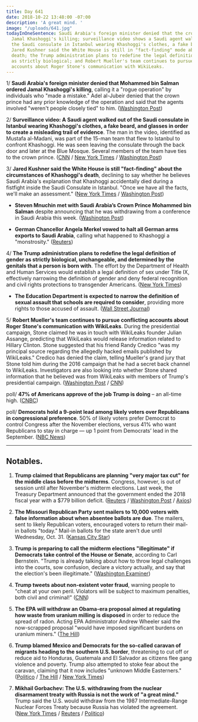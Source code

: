 ```yaml
---
title: Day 641
date: 2018-10-22 13:48:00 -07:00
description: 'A great mind. '
image: "/uploads/641.jpg"
todayInOneSentence: Saudi Arabia's foreign minister denied that the crown prince ordered
  Jamal Khashoggi's killing; surveillance video shows a Saudi agent walking out of
  the Saudi consulate in Istanbul wearing Khashoggi's clothes, a fake beard, and glasses;
  Jared Kushner said the White House is still in "fact-finding" mode about Khashoggi's
  death; the Trump administration plans to redefine the legal definition of gender
  as strictly biological; and Robert Mueller's team continues to pursue conflicting
  accounts about Roger Stone's communication with WikiLeaks.
---
```


1/ **Saudi Arabia's foreign minister denied that Mohammed bin Salman ordered Jamal Khashoggi's killing**, calling it a "rogue operation" by individuals who "made a mistake." Adel al-Jubeir denied that the crown prince had any prior knowledge of the operation and said that the agents involved "weren't people closely tied" to him. ([Washington Post](https://www.washingtonpost.com/world/middle_east/khashoggis-death-was-a-rogue-operation-that-the-crown-prince-was-not-aware-of-saudi-foreign-minister-says/2018/10/21/97ee4c06-d3d2-11e8-a4db-184311d27129_story.html))

2/ **Surveillance video: A Saudi agent walked out of the Saudi consulate in Istanbul wearing Khashoggi's clothes, a fake beard, and glasses in order to create a misleading trail of evidence**. The man in the video, identified as Mustafa al-Madani, was part of the 15-man team that flew to Istanbul to confront Khashoggi. He was seen leaving the consulate through the back door and later at the Blue Mosque. Several members of the team have ties to the crown prince. ([CNN](https://www.cnn.com/2018/10/22/middleeast/saudi-operative-jamal-khashoggi-clothes/index.html) / [New York Times](https://www.nytimes.com/2018/10/22/world/middleeast/jamal-khashoggi-turkey-saudi-arabia.html) / [Washington Post](https://www.washingtonpost.com/world/middle_east/saudi-consulate-employees-talking-to-turkish-prosecutors-in-khashoggi-inquiry/2018/10/22/ba5980da-d3d2-11e8-a4db-184311d27129_story.html))

3/ **Jared Kushner said the White House is still "fact-finding" about the circumstances of Khashoggi's death**, declining to say whether he believes Saudi Arabia's explanation that Khashoggi accidentally died during a fistfight inside the Saudi Consulate in Istanbul. "Once we have all the facts, we'll make an assessment." ([New York Times](https://www.nytimes.com/2018/10/22/world/middleeast/kushner-khashoggi-prince-mbs.html) / [Washington Post](https://www.washingtonpost.com/politics/jared-kushner-declines-to-say-whether-he-believes-saudi-account-of-khashoggis-death/2018/10/22/9e65a9e4-d607-11e8-83a2-d1c3da28d6b6_story.html))

* **Steven Mnuchin met with Saudi Arabia’s Crown Prince Mohammed bin Salman** despite announcing that he was withdrawing from a conference in Saudi Arabia this week. ([Washington Post](https://www.washingtonpost.com/business/2018/10/22/mnuchin-meets-with-saudi-crown-prince-mohammed-bin-salman-despite-outcry-over-governments-role-journalists-death/))

* **German Chancellor Angela Merkel vowed to halt all German arms exports to Saudi Arabia**, calling what happened to Khashoggi a "monstrosity." ([Reuters](https://www.reuters.com/article/us-saudi-khashoggi-germany-merkel/merkel-no-german-arms-exports-to-saudi-until-killing-cleared-up-idUSKCN1MW2LT?))

4/ **The Trump administration plans to redefine the legal definition of gender as strictly biological, unchangeable, and determined by the genitals that a person is born with**. The effort by the Department of Health and Human Services would establish a legal definition of sex under Title IX, effectively narrowing the definition of gender and deny federal recognition and civil rights protections to transgender Americans. ([New York Times](https://www.nytimes.com/2018/10/21/us/politics/transgender-trump-administration-sex-definition.html))

* **The Education Department is expected to narrow the definition of sexual assault that schools are required to consider**, providing more rights to those accused of assault. ([Wall Street Journal](https://www.wsj.com/articles/trumps-health-department-takes-aim-at-transgender-rights-rules-1540162957))

5/ **Robert Mueller's team continues to pursue conflicting accounts about Roger Stone's communication with WikiLeaks**. During the presidential campaign, Stone claimed he was in touch with WikiLeaks founder Julian Assange, predicting that WikiLeaks would release information related to Hillary Clinton. Stone suggested that his friend Randy Credico "was my principal source regarding the allegedly hacked emails published by WikiLeaks." Credico has denied the claim, telling Mueller's grand jury that Stone told him during the 2016 campaign that he had a secret back channel to WikiLeaks. Investigators are also looking into whether Stone shared information that he believed was from WikiLeaks with members of Trump's presidential campaign. ([Washington Post](https://www.washingtonpost.com/politics/special-counsel-examines-conflicting-accounts-as-scrutiny-of-roger-stone-and-wikileaks-deepens/2018/10/21/db9ab1c2-bde5-11e8-be70-52bd11fe18af_story.html) / [CNN](https://www.cnn.com/2018/10/22/politics/roger-stone-wikileaks-contacts-scrutiny/index.html))

poll/ **47% of Americans approve of the job Trump is doing** – an all-time high. ([CNBC](https://www.cnbc.com/2018/10/21/democrats-more-likely-to-vote-in-midterms-than-gop-nbc-wsj-poll.html))

poll/ **Democrats hold a 9-point lead among likely voters over Republicans in congressional preference**. 50% of likely voters prefer Democrat to control Congress after the November elections, versus 41% who want Republicans to stay in charge — up 1 point from Democrats’ lead in the September. ([NBC News](https://www.nbcnews.com/politics/first-read/nbc-wsj-poll-democrats-hold-nine-point-advantage-midterm-elections-n922266))

---

## Notables.

1. **Trump claimed that Republicans are planning "very major tax cut" for the middle class before the midterms**. Congress, however, is out of session until after November's midterm elections. Last week, the Treasury Department announced that the government ended the 2018 fiscal year with a $779 billion deficit. ([Reuters](https://www.reuters.com/article/us-usa-trump-taxcuts/trump-says-team-working-on-tax-cut-for-middle-income-earners-idUSKCN1MU0X2) / [Washington Post](https://www.washingtonpost.com/politics/trump-republicans-planning-tax-cuts-for-middle-income-earners-before-november/2018/10/20/00fb4af8-d4bb-11e8-a275-81c671a50422_story.html) / [Axios](https://www.axios.com/trump-looking-tax-cut-ahead-of-midterms-9b4244c3-dca9-4e5d-b62e-c4aa4b59fe61.html))

2. **The Missouri Republican Party sent mailers to 10,000 voters with false information about when absentee ballots are due**. The mailers, sent to likely Republican voters, encouraged voters to return their mail-in ballots "today." Mail-in ballots for the state aren't due until Wednesday, Oct. 31. ([Kansas City Star](https://www.kansascity.com/news/politics-government/election/article220334185.html))

3. **Trump is preparing to call the midterm elections "illegitimate" if Democrats take control of the House or Senate**, according to Carl Bernstein. "Trump is already talking about how to throw legal challenges into the courts, sow confusion, declare a victory actually, and say that the election's been illegitimate." ([Washington Examiner](https://www.washingtonexaminer.com/news/carl-bernstein-trump-preparing-to-call-midterm-elections-illegitimate-if-democrats-take-power))

4. **Trump tweets about non-existent voter fraud**, warning people to "cheat at your own peril. Violators will be subject to maximum penalties, both civil and criminal!" ([CNN](https://www.cnn.com/2018/10/22/politics/donald-trump-voter-fraud/index.html))

5. **The EPA will withdraw an Obama-era proposal aimed at regulating how waste from uranium milling is disposed** in order to reduce the spread of radon. Acting EPA Administrator Andrew Wheeler said the now-scrapped proposal "would have imposed significant burdens on uranium miners." ([The Hill](https://thehill.com/policy/energy-environment/412299-trump-administration-withdraws-obama-rule-on-uranium-mills))

6. **Trump blamed Mexico and Democrats for the so-called caravan of migrants heading to the southern U.S. border**, threatening to cut off or reduce aid to Honduras, Guatemala and El Salvador as citizens flee gang violence and poverty. Trump also attempted to stoke fear about the caravan, claiming that it now includes "unknown Middle Easterners." ([Politico](https://www.politico.com/story/2018/10/22/trump-immigration-crisis-921892) / [The Hill](https://thehill.com/homenews/administration/412495-trump-us-to-begin-cutting-off-aid-to-central-american-countries) / [New York Times](https://www.nytimes.com/2018/10/22/us/politics/trump-immigrant-caravan-migrants.html))

7. **Mikhail Gorbachev: The U.S. withdrawing from the nuclear disarmament treaty with Russia is not the work of "a great mind."** Trump said the U.S. would withdraw from the 1987 Intermediate-Range Nuclear Forces Treaty because Russia has violated the agreement. ([New York Times](https://www.nytimes.com/2018/10/21/world/europe/mikhail-gorbachev-trump-russia.html) / [Reuters](https://www.reuters.com/article/us-usa-nuclear-trump/trump-says-u-s-to-exit-landmark-nuclear-arms-pact-russia-threatens-retaliation-idUSKCN1MU0Z8) / [Politico](https://www.politico.com/story/2018/10/20/trump-russia-nuclear-agreement-withdraw-920043))

